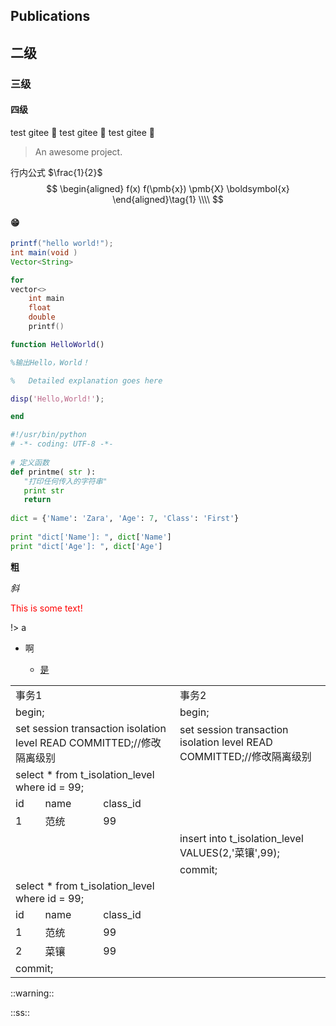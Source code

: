 ## Publications

## 二级

### 三级

#### 四级

test gitee :100:
test gitee :100:
test gitee :100:

> An awesome project.

行内公式 $\frac{1}{2}$
$$
\begin{aligned}
f(x) f(\pmb{x}) \pmb{X} \boldsymbol{x} 
\end{aligned}\tag{1}
\\\\ 
$$

#### 😁

```java
printf("hello world!");
int main(void )
Vector<String>
```

```cpp
for 
vector<>
    int main
    float
    double
	printf()
```

```matlab
function HelloWorld()

%输出Hello，World！

%   Detailed explanation goes here

disp('Hello,World!');

end
```

```python
#!/usr/bin/python
# -*- coding: UTF-8 -*-
 
# 定义函数
def printme( str ):
   "打印任何传入的字符串"
   print str
   return
 
dict = {'Name': 'Zara', 'Age': 7, 'Class': 'First'}
 
print "dict['Name']: ", dict['Name']
print "dict['Age']: ", dict['Age']
```

**粗**

*斜*

<font  color="red">This is some text!</font>

!> a

- 啊

  - [是](#四级)

<table>
	<tr >
	    <td  colspan="3">事务1</td>
	    <td  colspan="3">事务2</td>
	</tr>
	<tr >
	    <td  colspan="3">begin;</td>
	    <td  colspan="3">begin;</td>
	</tr>
    <tr >
	    <td  colspan="3">set session transaction isolation level READ COMMITTED;//修改隔离级别</td>
	    <td  colspan="3">set session transaction isolation level READ COMMITTED;//修改隔离级别</td>
	</tr>
	<tr >
	    <td colspan="3">select * from t_isolation_level where id = 99;</td>
	    <td rowspan="3" colspan="3"></td>
	</tr>
	<tr>
	    <td>id</th>
	    <td>name</th>
	    <td>class_id</th>  
	</tr>
	<tr>
	    <td>1</th>
	    <td>范统</th>
	    <td>99</th>  
	</tr>
<tr>
	    <td rowspan="2" colspan="3"></th> 
	    <td  colspan="3">insert into t_isolation_level VALUES(2,'菜镶',99);</th>  
	</tr>
	<tr >
	<td colspan="3">commit;</th>  
	</tr>
	<tr >
	    <td colspan="3">select * from t_isolation_level where id = 99;</td>
	    <td rowspan="4" colspan="3"></td>
	</tr>
	<tr>
	    <td>id</th>
	    <td>name</th>
	    <td>class_id</th>  
	</tr>
	<tr>
	    <td>1</th>
	    <td>范统</th>
	    <td>99</th> 
	    	<tr>
	    <td>2</th>
	    <td>菜镶</th>
	    <td>99</th>  
	    </tr>
	  <td colspan="3">commit;</th>  
	   <td rowspan="5" colspan="3"></td>
</table>
::warning::

::ss::